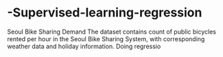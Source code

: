 # -Supervised-learning-regression
Seoul Bike Sharing Demand
The dataset contains count of public bicycles rented per hour in the Seoul Bike Sharing System, with corresponding weather data and holiday information. Doing regressio
